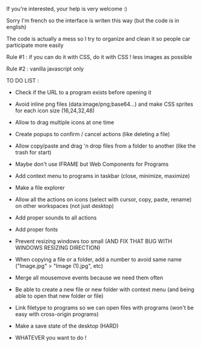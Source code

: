 If you're interested, your help is very welcome :)

Sorry I'm french so the interface is writen this way (but the code is in english)

The code is actually a mess so I try to organize and clean it so people car participate more easily

Rule #1 : if you can do it with CSS, do it with CSS ! less images as possible

Rule #2 : vanilla javascript only


TO DO LIST :

* Check if the URL to a program exists before opening it
* Avoid inline png files (data:image/png;base64...) and make CSS sprites for each icon size (16,24,32,48)
* Allow to drag multiple icons at one time
* Create popups to confirm / cancel actions (like deleting a file)
* Allow copy/paste and drag 'n drop files from a folder to another (like the trash for start)
* Maybe don't use IFRAME but Web Components for Programs
* Add context menu to programs in taskbar (close, minimize, maximize)
* Make a file explorer
* Allow all the actions on icons (select with cursor, copy, paste, rename) on other workspaces (not just desktop)
* Add proper sounds to all actions
* Add proper fonts
* Prevent resizing windows too small (AND FIX THAT BUG WITH WINDOWS RESIZING DIRECTION)
* When copying a file or a folder, add a number to avoid same name ("Image.jpg" > "Image (1).jpg", etc)
* Merge all mousemove events because we need them often
* Be able to create a new file or new folder with context menu (and being able to open that new folder or file)
* Link filetype to programs so we can open files with programs (won't be easy with cross-origin programs)
* Make a save state of the desktop (HARD)

* WHATEVER you want to do !
